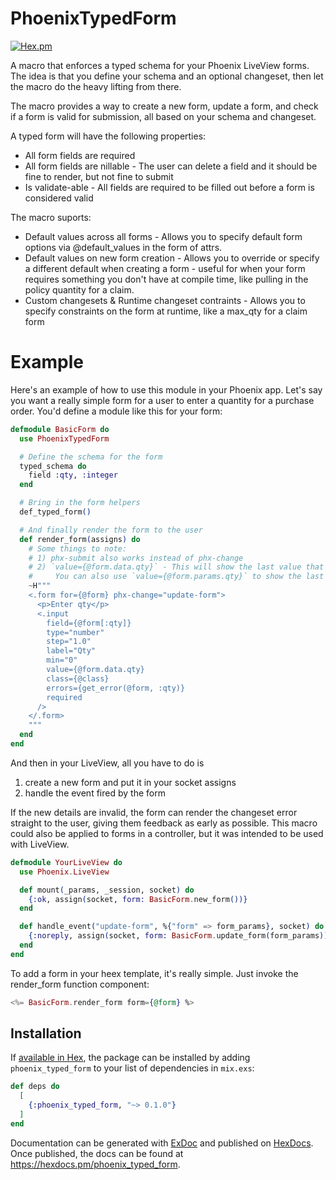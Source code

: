 # PhoenixTypedForm

[![Hex.pm](https://img.shields.io/hexpm/v/phoenix_typed_form.svg)](https://hex.pm/packages/phoenix_typed_form)

A macro that enforces a typed schema for your Phoenix LiveView forms.
The idea is that you define your schema and an optional changeset, then let the macro do the heavy lifting from there.

The macro provides a way to create a new form, update a form, and check if a form is valid for submission, all based on your schema and changeset.

A typed form will have the following properties:
- All form fields are required
- All form fields are nillable - The user can delete a field and it should be fine to render, but not fine to submit
- Is validate-able - All fields are required to be filled out before a form is considered valid

The macro suports:
- Default values across all forms - Allows you to specify default form options via @default_values in the form of attrs.
- Default values on new form creation - Allows you to override or specify a different default when creating a form - useful
  for when your form requires something you don't have at compile time, like pulling in the policy quantity for a claim.
- Custom changesets & Runtime changeset contraints - Allows you to specify constraints on the form at runtime,
  like a max_qty for a claim form

# Example

Here's an example of how to use this module in your Phoenix app. Let's say you want a really simple form for a user to
enter a quantity for a purchase order. You'd define a module like this for your form:

```elixir
defmodule BasicForm do
  use PhoenixTypedForm

  # Define the schema for the form
  typed_schema do
    field :qty, :integer
  end

  # Bring in the form helpers
  def_typed_form()

  # And finally render the form to the user
  def render_form(assigns) do
    # Some things to note:
    # 1) phx-submit also works instead of phx-change
    # 2) `value={@form.data.qty}` - This will show the last value that's been validated by the changeset
    #     You can also use `value={@form.params.qty}` to show the last value that's been submitted instead
    ~H"""
    <.form for={@form} phx-change="update-form">
      <p>Enter qty</p>
      <.input
        field={@form[:qty]}
        type="number"
        step="1.0"
        label="Qty"
        min="0"
        value={@form.data.qty}
        class={@class}
        errors={get_error(@form, :qty)}
        required
      />
    </.form>
    """
  end
end
```

And then in your LiveView, all you have to do is
1) create a new form and put it in your socket assigns
2) handle the event fired by the form

If the new details are invalid, the form can render the changeset error straight to the user, giving them feedback as early as possible.
This macro could also be applied to forms in a controller, but it was intended to be used with LiveView.

```elixir
defmodule YourLiveView do
  use Phoenix.LiveView

  def mount(_params, _session, socket) do
    {:ok, assign(socket, form: BasicForm.new_form())}
  end

  def handle_event("update-form", %{"form" => form_params}, socket) do
    {:noreply, assign(socket, form: BasicForm.update_form(form_params))}
  end
end
```

To add a form in your heex template, it's really simple. Just invoke the render_form function component:

```elixir
<%= BasicForm.render_form form={@form} %>
```

## Installation

If [available in Hex](https://hex.pm/docs/publish), the package can be installed
by adding `phoenix_typed_form` to your list of dependencies in `mix.exs`:

```elixir
def deps do
  [
    {:phoenix_typed_form, "~> 0.1.0"}
  ]
end
```

Documentation can be generated with [ExDoc](https://github.com/elixir-lang/ex_doc)
and published on [HexDocs](https://hexdocs.pm). Once published, the docs can
be found at <https://hexdocs.pm/phoenix_typed_form>.


